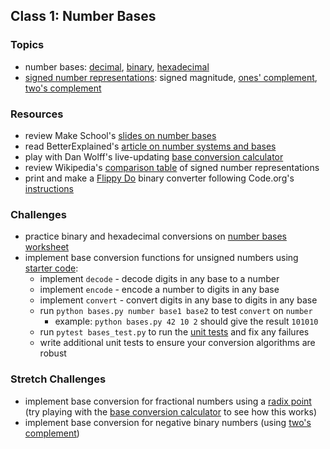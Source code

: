 ## Class 1: Number Bases

### Topics
- number bases: [decimal], [binary], [hexadecimal]
- [signed number representations]: signed magnitude, [ones' complement], [two's complement]

### Resources
- review Make School's [slides on number bases][number bases slides]
- read BetterExplained's [article on number systems and bases][number bases article]
- play with Dan Wolff's live-updating [base conversion calculator]
- review Wikipedia's [comparison table] of signed number representations
- print and make a [Flippy Do] binary converter following Code.org's [instructions][Flippy Do instructions]

### Challenges
- practice binary and hexadecimal conversions on [number bases worksheet]
- implement base conversion functions for unsigned numbers using [starter code]:
    - implement `decode` - decode digits in any base to a number
    - implement `encode` - encode a number to digits in any base
    - implement `convert` - convert digits in any base to digits in any base
    - run `python bases.py number base1 base2` to test `convert` on `number`
        - example: `python bases.py 42 10 2` should give the result `101010`
    - run `pytest bases_test.py` to run the [unit tests] and fix any failures
    - write additional unit tests to ensure your conversion algorithms are robust

### Stretch Challenges
- implement base conversion for fractional numbers using a [radix point] (try playing with the [base conversion calculator] to see how this works)
- implement base conversion for negative binary numbers (using [two's complement])


[decimal]: https://en.wikipedia.org/wiki/Decimal
[binary]: https://en.wikipedia.org/wiki/Binary_number
[hexadecimal]: https://en.wikipedia.org/wiki/Hexadecimal
[signed number representations]: https://en.wikipedia.org/wiki/Signed_number_representations
[comparison table]: https://en.wikipedia.org/wiki/Signed_number_representations#Comparison_table
[ones' complement]: https://en.wikipedia.org/wiki/Ones%27_complement
[two's complement]: https://en.wikipedia.org/wiki/Two%27s_complement
[radix point]: https://en.wikipedia.org/wiki/Radix_point

[number bases slides]: slides/NumberBases.pdf
[number bases worksheet]: slides/NumberBasesWorksheet.pdf
[number bases article]: https://betterexplained.com/articles/numbers-and-bases/
[base conversion calculator]: https://baseconvert.com/
[Flippy Do]: https://drive.google.com/file/d/0B6iNirqJ5EuVVTlla0RpR2RIa2s/view
[Flippy Do instructions]: https://docs.google.com/document/d/1QnD9khmPUz1az3ZLc5L8vavR6lU0uScspotRhORnHxE/edit

[starter code]: source/bases.py
[unit tests]: source/bases_test.py
